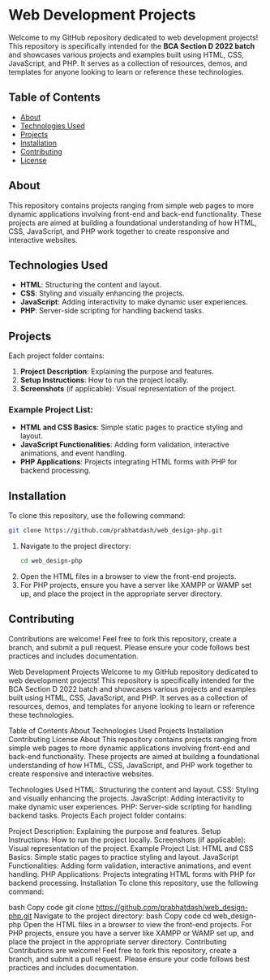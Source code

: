

# Web Development Projects

Welcome to my GitHub repository dedicated to web development projects! This repository is specifically intended for the **BCA Section D 2022 batch** and showcases various projects and examples built using HTML, CSS, JavaScript, and PHP. It serves as a collection of resources, demos, and templates for anyone looking to learn or reference these technologies.

## Table of Contents

- [About](#about)
- [Technologies Used](#technologies-used)
- [Projects](#projects)
- [Installation](#installation)
- [Contributing](#contributing)
- [License](#license)

## About

This repository contains projects ranging from simple web pages to more dynamic applications involving front-end and back-end functionality. These projects are aimed at building a foundational understanding of how HTML, CSS, JavaScript, and PHP work together to create responsive and interactive websites.

## Technologies Used

- **HTML**: Structuring the content and layout.
- **CSS**: Styling and visually enhancing the projects.
- **JavaScript**: Adding interactivity to make dynamic user experiences.
- **PHP**: Server-side scripting for handling backend tasks.

## Projects

Each project folder contains:
1. **Project Description**: Explaining the purpose and features.
2. **Setup Instructions**: How to run the project locally.
3. **Screenshots** (if applicable): Visual representation of the project.

### Example Project List:
- **HTML and CSS Basics**: Simple static pages to practice styling and layout.
- **JavaScript Functionalities**: Adding form validation, interactive animations, and event handling.
- **PHP Applications**: Projects integrating HTML forms with PHP for backend processing.

## Installation

To clone this repository, use the following command:

```bash
git clone https://github.com/prabhatdash/web_design-php.git
```

1. Navigate to the project directory:
   ```bash
   cd web_design-php
   ```
2. Open the HTML files in a browser to view the front-end projects.
3. For PHP projects, ensure you have a server like XAMPP or WAMP set up, and place the project in the appropriate server directory.

## Contributing

Contributions are welcome! Feel free to fork this repository, create a branch, and submit a pull request. Please ensure your code follows best practices and includes documentation.


Web Development Projects
Welcome to my GitHub repository dedicated to web development projects! This repository is specifically intended for the BCA Section D 2022 batch and showcases various projects and examples built using HTML, CSS, JavaScript, and PHP. It serves as a collection of resources, demos, and templates for anyone looking to learn or reference these technologies.

Table of Contents
About
Technologies Used
Projects
Installation
Contributing
License
About
This repository contains projects ranging from simple web pages to more dynamic applications involving front-end and back-end functionality. These projects are aimed at building a foundational understanding of how HTML, CSS, JavaScript, and PHP work together to create responsive and interactive websites.

Technologies Used
HTML: Structuring the content and layout.
CSS: Styling and visually enhancing the projects.
JavaScript: Adding interactivity to make dynamic user experiences.
PHP: Server-side scripting for handling backend tasks.
Projects
Each project folder contains:

Project Description: Explaining the purpose and features.
Setup Instructions: How to run the project locally.
Screenshots (if applicable): Visual representation of the project.
Example Project List:
HTML and CSS Basics: Simple static pages to practice styling and layout.
JavaScript Functionalities: Adding form validation, interactive animations, and event handling.
PHP Applications: Projects integrating HTML forms with PHP for backend processing.
Installation
To clone this repository, use the following command:

bash
Copy code
git clone https://github.com/prabhatdash/web_design-php.git
Navigate to the project directory:
bash
Copy code
cd web_design-php
Open the HTML files in a browser to view the front-end projects.
For PHP projects, ensure you have a server like XAMPP or WAMP set up, and place the project in the appropriate server directory.
Contributing
Contributions are welcome! Feel free to fork this repository, create a branch, and submit a pull request. Please ensure your code follows best practices and includes documentation.

